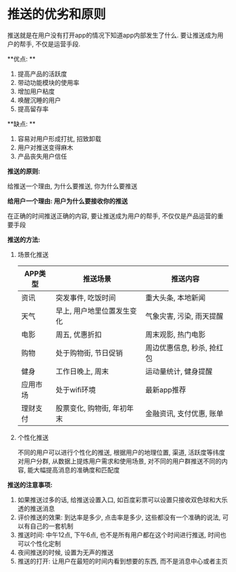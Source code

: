 # 推送的优劣和原则

推送就是在用户没有打开app的情况下知道app内部发生了什么. 要让推送成为用户的帮手, 不仅是运营手段.

**优点: **

1. 提高产品的活跃度
2. 带动功能模块的使用率
3. 增加用户粘度
4. 唤醒沉睡的用户
5. 提高留存率



**缺点: **

1. 容易对用户形成打扰, 招致卸载
2. 用户对推送变得麻木
3. 产品丧失用户信任



**推送的原则:**

给推送一个理由, 为什么要推送, 你为什么要推送

**给用户一个理由: 用户为什么要接收你的推送**

在正确的时间推送正确的内容, 要让推送成为用户的帮手, 不仅仅是产品运营的重要手段



**推送的方法:**

1. 场景化推送

   | APP类型  | 推送场景                   | 推送内容                   |
   | -------- | -------------------------- | -------------------------- |
   | 资讯     | 突发事件, 吃饭时间         | 重大头条,  本地新闻        |
   | 天气     | 早上, 用户地里位置发生变化 | 气象灾害, 污染, 雨天提醒   |
   | 电影     | 周五, 优惠折扣             | 周末观影, 热门电影         |
   | 购物     | 处于购物街, 节日促销       | 周边优惠信息, 秒杀, 抢红包 |
   | 健身     | 工作日晚上, 周末           | 运动量统计, 健身提醒       |
   | 应用市场 | 处于wifi环境               | 最新app推荐                |
   | 理财支付 | 股票变化, 购物街, 年初年末 | 金融资讯, 支付优惠, 账单   |

   

2. 个性化推送

   不同的用户可以进行个性化的推送, 根据用户的地理位置, 渠道, 活跃度等纬度对用户分群,  从数据上提炼用户需求和使用场景, 对不同的用户群推送不同的内容,  能大幅提高消息的准确度和匹配度

   

**推送的注意事项:**

1. 如果推送过多的话, 给推送设置入口, 如百度彩票可以设置只接收双色球和大乐透的推送消息
2. 评价推送的效果: 到达率是多少, 点击率是多少, 这些都没有一个准确的说法, 可以有自己的一套机制
3. 推送时间: 中午12点, 下午6点,  也不是所有用户都在这个时间进行推送, 时间也可以个性化定制
4. 夜间推送的时候, 设置为无声的推送
5. 推送的打开: 让用户在最短的时间内看到想要的东西, 而不是消息中心或者主页

